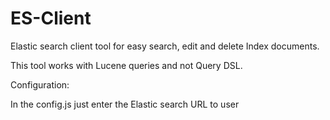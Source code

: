 ES-Client
=========

Elastic search client tool for easy search, edit and delete Index documents.

This tool works with Lucene queries and not Query DSL.

Configuration:

In the config.js just enter the Elastic search URL to user
